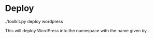 # Deploy

./toolkit.py deploy wordpress <appname> <namespacename>

This will deploy WordPress into the namespace <namespace> with the name
given by <appname>.

